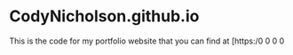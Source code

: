 # CodyNicholson.github.io
This is the code for my portfolio website that you can find at [https:/0
0
0
0
